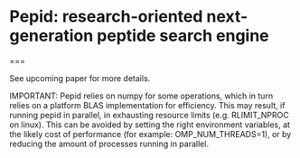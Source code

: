 # Pepid: research-oriented next-generation peptide search engine

===

See upcoming paper for more details.

IMPORTANT: Pepid relies on numpy for some operations, which in turn relies on a platform BLAS implementation for efficiency. This may result, if running pepid in parallel, in exhausting resource limits (e.g. RLIMIT\_NPROC on linux).
This can be avoided by setting the right environment variables, at the likely cost of performance (for example: OMP\_NUM\_THREADS=1), or by reducing the amount of processes running in parallel.
